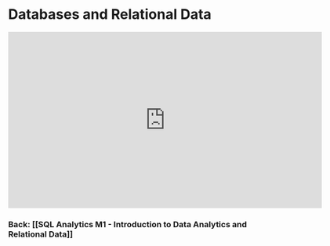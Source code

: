 
# Databases and Relational Data

<iframe src="https://share.descript.com/embed/w0T2ysyC6av" width="640" height="360" frameborder="0" allowfullscreen></iframe>

### Back: [[SQL Analytics M1 - Introduction to Data Analytics and Relational Data]]